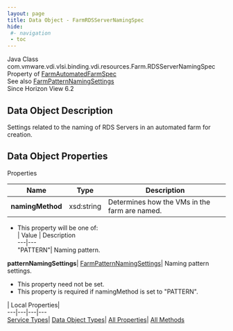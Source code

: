 ```yaml
---
layout: page
title: Data Object - FarmRDSServerNamingSpec
hide:
 #- navigation
 - toc
---
```






Java Class
    com.vmware.vdi.vlsi.binding.vdi.resources.Farm.RDSServerNamingSpec  
Property of
     [FarmAutomatedFarmSpec](vdi.resources.Farm.AutomatedFarmSpec.md#field_detail)  
See also
     [FarmPatternNamingSettings](vdi.resources.Farm.PatternNamingSettings.md)  
Since 
    Horizon View 6.2

## Data Object Description 

Settings related to the naming of RDS Servers in an automated farm for creation. 

## Data Object Properties

Properties

Name |  Type |  Description   
---|---|---  
**namingMethod**|  xsd:string|  Determines how the VMs in the farm are named.   


  * This property will be one of:  
|  Value |  Description   
---|---  
"PATTERN"| Naming pattern.  

  
**patternNamingSettings**| [FarmPatternNamingSettings](vdi.resources.Farm.PatternNamingSettings.md)|  Naming pattern settings.   


 * This property need not be set.
  * This property is required if namingMethod is set to "PATTERN".

  
  
  
 | Local Properties|   
---|---|---|---  
[Service Types](index-mo_types.md)| [Data Object Types](index-do_types.md)| [All Properties](index-properties.md)| [All Methods](index-methods.md)  
  
  

